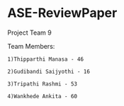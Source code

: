 # ASE-ReviewPaper

Project Team 9

Team Members:
   
    1)Thipparthi Manasa - 46
    
    2)Gudibandi Saijyothi - 16
    
    3)Tripathi Rashmi - 53
    
    4)Wankhede Ankita - 60
